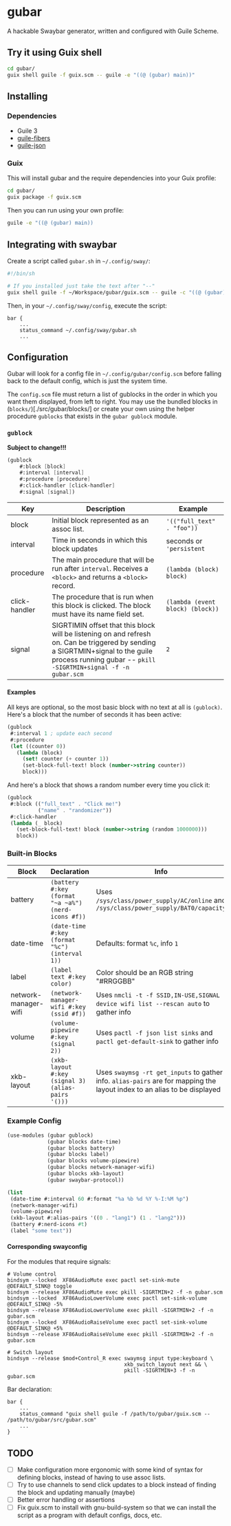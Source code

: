 # gubar

A hackable Swaybar generator, written and configured with Guile Scheme.

## Try it using Guix shell

```sh
cd gubar/
guix shell guile -f guix.scm -- guile -e "((@ (gubar) main))" 
```

## Installing

### Dependencies
- Guile 3
- [guile-fibers](https://github.com/wingo/fibers/)
- [guile-json](https://github.com/aconchillo/guile-json)

### Guix

This will install gubar and the require dependencies into your Guix profile:
```sh
cd gubar/
guix package -f guix.scm
```

Then you can run using your own profile:

```sh
guile -e "((@ (gubar) main))
```

## Integrating with swaybar
Create a script called `gubar.sh` in `~/.config/sway/`:

```sh
#!/bin/sh

# If you installed just take the text after "--"
guix shell guile -f ~/Workspace/gubar/guix.scm -- guile -c "((@ (gubar) main))"
```

Then, in your `~/.config/sway/config`, execute the script:
```
bar {
    ...
    status_command ~/.config/sway/gubar.sh
    ...
```

## Configuration
Gubar will look for a config file in `~/.config/gubar/config.scm` before falling
back to the default config, which is just the system time.

The `config.scm` file must return a list of gublocks in the order in which you
want them displayed, from left to right. You may use the bundled blocks in
(`blocks/`)[./src/gubar/blocks/] or create your own using the helper procedure
`gublocks` that exists in the `gubar gublock` module.

### `gublock`
**Subject to change!!!**

```scheme
(gublock 
    #:block [block] 
    #:interval [interval]
    #:procedure [procedure]
    #:click-handler [click-handler]
    #:signal [signal])
```

| Key | Description | Example 
|-----|-------------|--------
| block | Initial block represented as an assoc list. | `'(("full_text" . "foo"))` |
| interval | Time in seconds in which this block updates | seconds or `'persistent` |
| procedure | The main procedure that will be run after `interval`. Receives a `<block>` and returns a `<block>` record. | `(lambda (block) block)`|
| click-handler | The procedure that is run when this block is clicked. The block must have its name field set. | `(lambda (event block) (block))`|
| signal | SIGRTIMIN offset that this block will be listening on and refresh on. Can be triggered by sending a SIGRTMIN+signal to the guile process running gubar -- `pkill -SIGRTMIN+signal -f -n gubar.scm`  | `2` |

#### Examples

All keys are optional, so the most basic block with no text at all is
`(gublock)`. Here's a block that the number of seconds it has been active:

```scheme
(gublock
 #:interval 1 ; update each second
 #:procedure
 (let ((counter 0))
   (lambda (block)
     (set! counter (+ counter 1))
     (set-block-full-text! block (number->string counter))
     block)))
```

And here's a block that shows a random number every time you click it:

```scheme
(gublock
 #:block (("full_text" . "Click me!")
          ("name" . "randomizer"))
 #:click-handler
 (lambda (_ block)
   (set-block-full-text! block (number->string (random 1000000)))
   block))
```

### Built-in Blocks

| Block                | Declaration                                         | Info                                                                                                                     |
|----------------------|-----------------------------------------------------|--------------------------------------------------------------------------------------------------------------------------|
| battery              | `(battery #:key (format "~a ~a%") (nerd-icons #f))` | Uses `/sys/class/power_supply/AC/online` and `/sys/class/power_supply/BAT0/capacity`                                     |
| date-time            | `(date-time #:key (format "%c") (interval 1))`      | Defaults: format `%c`, info `1`                                                                                          |
| label                | `(label text #:key color)`                          | Color should be an RGB string "#RRGGBB"                                                                                  |
| network-manager-wifi | `(network-manager-wifi #:key (ssid #f))`            | Uses `nmcli -t -f SSID,IN-USE,SIGNAL device wifi list --rescan auto` to gather info                                      |
| volume               | `(volume-pipewire #:key (signal 2))`                | Uses `pactl -f json list sinks` and `pactl get-default-sink` to gather info                                              |
| xkb-layout           | `(xkb-layout #:key (signal 3) (alias-pairs '()))`   | Uses `swaymsg -rt get_inputs` to gather info. `alias-pairs` are for mapping the layout index to an alias to be displayed |

### Example Config

```scheme
(use-modules (gubar gublock)
             (gubar blocks date-time)
             (gubar blocks battery)
             (gubar blocks label)
             (gubar blocks volume-pipewire)
             (gubar blocks network-manager-wifi)
             (gubar blocks xkb-layout)
             (gubar swaybar-protocol))

(list
 (date-time #:interval 60 #:format "%a %b %d %Y %-I:%M %p")
 (network-manager-wifi)
 (volume-pipewire)
 (xkb-layout #:alias-pairs '((0 . "lang1") (1 . "lang2")))
 (battery #:nerd-icons #t)
 (label "some text"))
```
 
#### Corresponding swayconfig
For the modules that require signals:
 
```
# Volume control
bindsym --locked  XF86AudioMute exec pactl set-sink-mute @DEFAULT_SINK@ toggle
bindsym --release XF86AudioMute exec pkill -SIGRTMIN+2 -f -n gubar.scm
bindsym --locked  XF86AudioLowerVolume exec pactl set-sink-volume @DEFAULT_SINK@ -5%
bindsym --release XF86AudioLowerVolume exec pkill -SIGRTMIN+2 -f -n gubar.scm
bindsym --locked  XF86AudioRaiseVolume exec pactl set-sink-volume @DEFAULT_SINK@ +5%
bindsym --release XF86AudioRaiseVolume exec pkill -SIGRTMIN+2 -f -n gubar.scm

# Switch layout
bindsym --release $mod+Control_R exec swaymsg input type:keyboard \
                                      xkb_switch_layout next && \
                                      pkill -SIGRTMIN+3 -f -n gubar.scm
```

Bar declaration:

```
bar {
    ...
    status_command "guix shell guile -f /path/to/gubar/guix.scm -- /path/to/gubar/src/gubar.scm"
    ...
}
```
 
## TODO
- [ ] Make configuration more ergonomic with some kind of syntax for defining
      blocks, instead of having to use assoc lists.
- [ ] Try to use channels to send click updates to a block instead of finding
      the block and updating manually (maybe)
- [ ] Better error handling or assertions
- [ ] Fix guix.scm to install with gnu-build-system so that we can install
      the script as a program with default configs, docs, etc.
